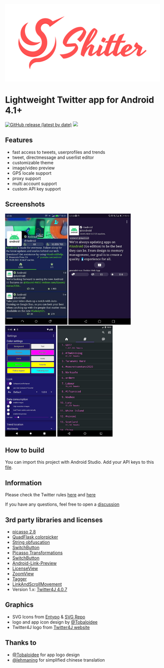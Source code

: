<p align="center"><img src="/logo/logotype-horizontal.png"></p>

# Lightweight Twitter app for Android 4.1+


[![GitHub release (latest by date)](https://img.shields.io/github/v/release/nuclearfog/shitter)](https://github.com/nuclearfog/Shitter/releases/latest/download/SH1TT3R.apk)
![](https://img.shields.io/github/downloads/nuclearfog/Shitter/total)


## Features

- fast access to tweets, userprofiles and trends
- tweet, directmessage and userlist editor
- customizable theme
- image/video preview
- GPS locale support
- proxy support
- multi account support
- custom API key support


## Screenshots

<img src="/images/shitter_1.jpg" height="360"/> <img src="/images/shitter_2.jpg" height="360"/> <img src="/images/shitter_3.jpg" height="360"/> <img src="/images/shitter_4.jpg" height="360"/>


## How to build

You can import this project with Android Studio. Add your API keys to this <a href="https://github.com/nuclearfog/Shitter/blob/master/app/src/main/java/org/nuclearfog/twidda/backend/utils/Tokens.java">file</a>.


## Information

Please check the Twitter rules <a href="https://support.twitter.com/articles/18311-the-twitter-rules">here</a> and <a href="https://help.twitter.com/rules-and-policies/twitter-api">here</a>

If you have any questions, feel free to open a <a href="https://github.com/nuclearfog/Shitter/discussions">discussion</a>


## 3rd party libraries and licenses
- <a href="https://github.com/square/picasso">picasso 2.8</a>
- <a href="https://github.com/QuadFlask/colorpicker">QuadFlask colorpicker</a>
- <a href="https://github.com/MichaelRocks/paranoid">String obfuscation</a>
- <a href="https://github.com/kyleduo/SwitchButton">SwitchButton</a>
- <a href="https://github.com/open-android/Picasso-transformations">Picasso Transformations</a>
- <a href="https://github.com/kyleduo/SwitchButton">SwitchButton</a>
- <a href="https://github.com/LeonardoCardoso/Android-Link-Preview">Android-Link-Preview</a>
- <a href="https://github.com/LarsWerkman/LicenseView">LicenseView</a>
- <a href="https://github.com/nuclearfog/ZoomView">ZoomView</a>
- <a href="https://github.com/nuclearfog/Tagger">Tagger</a>
- <a href="https://github.com/nuclearfog/LinkAndScrollMovement">LinkAndScrollMovement</a>
- Version 1.x: <a href="https://github.com/Twitter4J/Twitter4J">Twitter4J 4.0.7</a>

## Graphics
- SVG Icons from <a href="http://www.entypo.com">Entypo</a> & <a href="https://www.svgrepo.com">SVG Repo</a>
- logo and app icon design by <a href="https://github.com/Tobaloidee">@Tobaloidee</a>
- Twitter4J logo from <a href="https://twitter4j.org/en/powered-by.html">Twitter4J website</a>

## Thanks to
- <a href="https://github.com/Tobaloidee">@Tobaloidee</a> for app logo design
- <a href="https://github.com/lehmaning">@lehmaning</a> for simplified chinese translation
